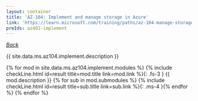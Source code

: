 ```yaml
---
layout: container
title: 'AZ-104: Implement and manage storage in Azure'
link: 'https://learn.microsoft.com/training/paths/az-104-manage-storage/'
preIds: az401-implement
---
```

[_Back_](.)

{{ site.data.ms.az104.implement.description }}

<!-- {% assign counter = 0 %} {% assign result = page.preIds | append: "-" | append: counter %} -->
{% for mod in site.data.ms.az104.implement.modules %}<!-- {% assign counter = counter | plus: 1 %}{% assign result = page.preIds | append: "-" | append: counter %} -->
{% include checkLine.html id=result title=mod.title link=mod.link %}{: .fs-3 }
<span class="ms-4">{{ mod.description }}</span>
{% for sub in mod.submodules %}<!-- {% assign counter = counter | plus: 1 %}{% assign result = page.preIds | append: "-" | append: counter %} -->
{% include checkLine.html id=result title=sub.title link=sub.link %}{: .ms-4 }{% endfor %}
{% endfor %}
